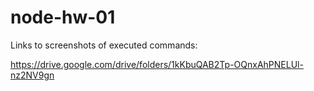# node-hw-01

Links to screenshots of executed commands:

https://drive.google.com/drive/folders/1kKbuQAB2Tp-OQnxAhPNELUl-nz2NV9gn